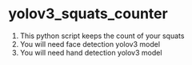# yolov3_squats_counter

1. This python script keeps the count of your squats 
2. You will need face detection yolov3 model
3. You will need hand detection yolov3 model
